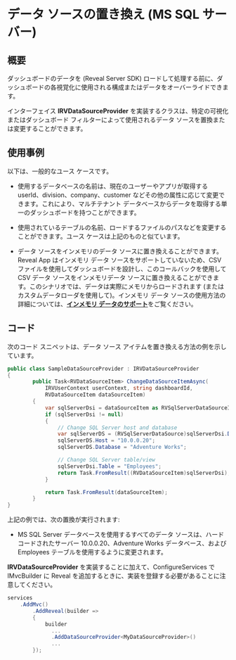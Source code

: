 # データ ソースの置き換え (MS SQL サーバー)

## 概要

ダッシュボードのデータを (Reveal Server SDK) ロードして処理する前に、ダッシュボードの各視覚化に使用される構成またはデータをオーバーライドできます。

インターフェイス __IRVDataSourceProvider__ を実装するクラスは、特定の可視化またはダッシュボード フィルターによって使用されるデータ ソースを置換または変更することができます。

## 使用事例

以下は、一般的なユース ケースです。

  - 使用するデータベースの名前は、現在のユーザーやアプリが取得する userId、division、company、customer などその他の属性に応じて変更できます。これにより、マルチテナント データベースからデータを取得する単一のダッシュボードを持つことができます。

  - 使用されているテーブルの名前、ロードするファイルのパスなどを変更することができます。ユース ケースは上記のものと似ています。

  - データ ソースをインメモリのデータ ソースに置き換えることができます。Reveal App はインメモリ データ ソースをサポートしていないため、CSV ファイルを使用してダッシュボードを設計し、このコールバックを使用して CSV データ ソースをインメモリデータ ソースに置き換えることができます。このシナリオでは、データは実際にメモリからロードされます (またはカスタムデータローダを使用して)。インメモリ データ ソースの使用方法の詳細については、[**インメモリ データのサポート**](~/jp/developer/web-sdk/using-the-server-sdk/in-memory-data.md)をご覧ください。

## コード

次のコード スニペットは、データ ソース アイテムを置き換える方法の例を示しています。

``` csharp
public class SampleDataSourceProvider : IRVDataSourceProvider
{
        public Task<RVDataSourceItem> ChangeDataSourceItemAsync(
            IRVUserContext userContext, string dashboardId,
            RVDataSourceItem dataSourceItem)
        {
            var sqlServerDsi = dataSourceItem as RVSqlServerDataSourceItem;
            if (sqlServerDsi != null)
            {
                // Change SQL Server host and database
                var sqlServerDS = (RVSqlServerDataSource)sqlServerDsi.DataSource;
                sqlServerDS.Host = "10.0.0.20";
                sqlServerDS.Database = "Adventure Works";

                // Change SQL Server table/view
                sqlServerDsi.Table = "Employees";
                return Task.FromResult((RVDataSourceItem)sqlServerDsi);
            }

            return Task.FromResult(dataSourceItem);
        }
}
```

上記の例では、次の置換が実行されます:

  - MS SQL Server データベースを使用するすべてのデータ ソースは、ハードコードされたサーバー 10.0.0.20、Adventure Works データベース、および Employees テーブルを使用するように変更されます。

__IRVDataSourceProvider__ を実装することに加えて、ConfigureServices で IMvcBuilder に Reveal を追加するときに、実装を登録する必要があることに注意してください。
```csharp
services
    .AddMvc()
        .AddReveal(builder =>
        {
            builder
              ...
              .AddDataSourceProvider<MyDataSourceProvider>()
              ...
        });
```